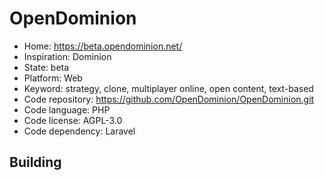 # OpenDominion

- Home: https://beta.opendominion.net/
- Inspiration: Dominion
- State: beta
- Platform: Web
- Keyword: strategy, clone, multiplayer online, open content, text-based
- Code repository: https://github.com/OpenDominion/OpenDominion.git
- Code language: PHP
- Code license: AGPL-3.0
- Code dependency: Laravel

## Building
